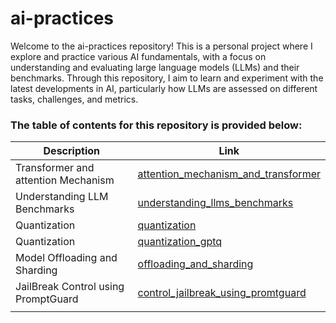 # ai-practices

Welcome to the ai-practices repository! This is a personal project where I explore and practice various AI fundamentals, with a focus on understanding and evaluating large language models (LLMs) and their benchmarks. Through this repository, I aim to learn and experiment with the latest developments in AI, particularly how LLMs are assessed on different tasks, challenges, and metrics.

### The table of contents for this repository is provided below:

| Description                         | Link                                                                                                                                                                              |
| ----------------------------------- | --------------------------------------------------------------------------------------------------------------------------------------------------------------------------------- |
| Transformer and attention Mechanism | [attention_mechanism_and_transformer](https://github.com/Maruf520/ai-practices/blob/main/resources/transformer_and_attention_mechanism/attention_mechanism_and_transformer.ipynb) |
| Understanding LLM Benchmarks        | [understanding_llms_benchmarks](https://github.com/Maruf520/ai-practices/blob/main/resources/understanding_llms_benchmarks/understanding_llms_benchmarks.ipynb)                   |
| Quantization                        | [quantization](https://github.com/Maruf520/ai-practices/blob/main/resources/quantization/quantization.ipynb)                                                                      |
| Quantization                        | [quantization_gptq](.https://github.com/Maruf520/ai-practices/blob/main/resources/quantization/quantization_gptq.ipynb)                                                           |
| Model Offloading and Sharding       | [offloading_and_sharding](https://github.com/Maruf520/ai-practices/blob/main/resources/offloading_and_sharding/model_offloading_and_sharding.ipynb)                               |
| JailBreak Control using PromptGuard | [control_jailbreak_using_promtguard](https://github.com/Maruf520/ai-practices/blob/main/resources/controlling_jailbreak/control_jailbreak_using_promtguard.ipynb)                 |
|                                     |
